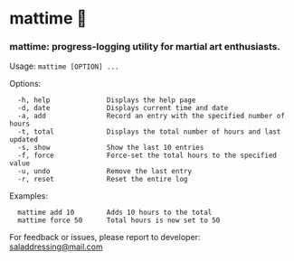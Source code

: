 # mattime 🥋
### mattime: progress-logging utility for martial art enthusiasts.
Usage: `mattime [OPTION] ...`

Options:
```
  -h, help              Displays the help page
  -d, date              Displays current time and date
  -a, add               Record an entry with the specified number of hours
  -t, total             Displays the total number of hours and last updated
  -s, show              Show the last 10 entries
  -f, force             Force-set the total hours to the specified value
  -u, undo              Remove the last entry
  -r, reset             Reset the entire log
```
Examples:
```
  mattime add 10        Adds 10 hours to the total
  mattime force 50      Total hours is now set to 50
```
For feedback or issues, please report to developer: saladdressing@mail.com
